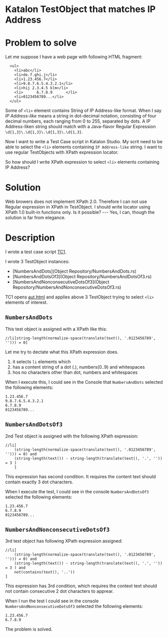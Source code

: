 Katalon TestObject that matches IP Address
============

# Problem to solve

Let me suppose I have a web page with following HTML fragment:

```
  <ul>
    <li>abc</li>
    <li>de.f.ghi.j</li>
    <li>1.23.456.7</li>
    <li>9.8.7.6.5.4.3.2.1</li>
    <li>hij 2.3.4.5 klm</li>
    <li>      6.7.8.9      </li>
    <li>0123456789...</li>
  </ul>
```

Some of `<li>` element contains String of IP Address-like format. When I say *IP Address-like* means a string in dot-decimal notation, consisting of four decimal numbers, each ranging from 0 to 255, separated by dots. A IP Address-liken string should match with a Java-flavor Regular Expression `\d{1,3}\.\d{1,3}\.\d{1,3}\.\d{1,3}`.

Now I want to write a Test Case script in Katalon Studio. My scrit need to be able to select the `<li>` elements containing `IP Address-like` string. I want to use regular TestObjects with XPath expression locator.

So how should I write XPath expression to select `<li>` elements containing IP Address?

# Solution

Web browers does not implement XPath 2.0. Therefore I can not use Regular expression in XPath in TestObject. I should write locator using XPath 1.0 built-in functions only. Is it possible? --- Yes, I can, though the solution is far from elegance.

# Description

I wrote a test case script [TC1](Scripts/TC1/Script1594932954104.groovy).

I wrote 3 TestObject instances:
- [NumbersAndDots](Object Repository/NumbersAndDots.rs)
- [NumbersAndDotsOf3](Object Repository/NumbersAndDotsOf3.rs)
- [NumbersAndNonconsecutiveDotsOf3](Object Repository/NumbersAndNonconsecutiveDotsOf3.rs)

TC1 opens [aut.html](Include/fixture/aut.html) and applies above 3 TestObject trying to select `<li>` elements of interest.

## `NumbersAndDots`

This test object is assigned with a XPath like this:

```
//li[string-length(normalize-space(translate(text(), '.0123456789', ''))) = 0]
```

Let me try to dectate what this XPath expression does.

1. it selects `li` elements which 
2. has a content string of a dot (.), numbers(0..9) and whitespaces
3. hos no characters other than dot, numbers and whitespaces

When I execute this, I could see in the Console that `NumbersAndDots` selected the following elements:

```
1.23.456.7
9.8.7.6.5.4.3.2.1
6.7.8.9
0123456789...
```

## `NumbersAndDotsOf3`

2nd Test object is assigned with the following XPath expression:

```
//li[
    (string-length(normalize-space(translate(text(), '.0123456789', ''))) = 0) and 
    (string-length(text()) - string-length(translate(text(), '.', '')) = 3 )
    ]
```

This expression has second condition. It requires the content text should contain exactly 3 dot characters.

When I execute the test, I could see in the console `NumbersAndDotsOf3` selected the following elements:

```
1.23.456.7
6.7.8.9
0123456789...
```

## `NumbersAndNonconsecutiveDotsOf3`

3rd test object has following XPath expression assigned:

```
//li[
    (string-length(normalize-space(translate(text(), '.0123456789', ''))) = 0) and 
    (string-length(text()) - string-length(translate(text(), '.', '')) = 3 ) and
    not(contains(text(), '..'))
]
```

This expression has 3rd condition, which requires the context text should not contain consecutive 2 dot characters to apprear.

When I run the test I could see in the console `NumbersAndNonconsecutiveDotsOf3` selected the following elements:

```
1.23.456.7
6.7.8.9
```

The problem is solved.

